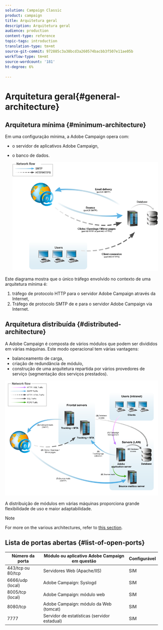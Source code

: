 ```yaml
---
solution: Campaign Classic
product: campaign
title: Arquitetura geral
description: Arquitetura geral
audience: production
content-type: reference
topic-tags: introduction
translation-type: tm+mt
source-git-commit: 972885c3a38bcd3a260574bacbb3f507e11ae05b
workflow-type: tm+mt
source-wordcount: '181'
ht-degree: 6%

---
```



# Arquitetura geral{#general-architecture}

## Arquitetura mínima {#minimum-architecture}

Em uma configuração mínima, a Adobe Campaign opera com:

* o servidor de aplicativos Adobe Campaign,
* o banco de dados.

   ![](assets/formation_exploitation.png)

Este diagrama mostra que o único tráfego envolvido no contexto de uma arquitetura mínima é:

1. tráfego de protocolo HTTP para o servidor Adobe Campaign através da Internet,
1. Tráfego de protocolo SMTP de e para o servidor Adobe Campaign via Internet.

## Arquitetura distribuída {#distributed-architecture}

A Adobe Campaign é composta de vários módulos que podem ser divididos em várias máquinas. Este modo operacional tem várias vantagens:

* balanceamento de carga,
* criação de redundância de módulo,
* construção de uma arquitetura repartida por vários provedores de serviço (segmentação dos serviços prestados).

![](assets/architecturerepartie.png)

A distribuição de módulos em várias máquinas proporciona grande flexibilidade de uso e maior adaptabilidade.

>[!NOTE]
>
>For more on the various architectures, refer to [this section](../../installation/using/general-architecture.md).

## Lista de portas abertas {#list-of-open-ports}

| Número da porta | Módulo ou aplicativo Adobe Campaign em questão | Configurável |
|---|---|---|
| 443/tcp ou 80/tcp | Servidores Web (Apache/IIS) | SIM |
| 6666/udp (local) | Adobe Campaign: Syslogd | SIM |
| 8005/tcp (local) | Adobe Campaign: módulo web | SIM |
| 8080/tcp | Adobe Campaign: módulo da Web (tomcat) | SIM |
| 7777 | Servidor de estatísticas (servidor estadual) | SIM |

